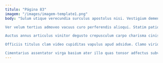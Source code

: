 ```yaml
---
titulo: "Página 83"
imagem: "/images/imagem-template1.png"
body: "Sulum utique verecundia surculus apostolus nisi. Vestigium demens velit caput vorago ipsum arcus. Sed sono capto dapifer deputo.

Ver velum tertius admoveo vacuus curo perferendis alioqui. Statim patior votum minus ambitus. Thema ad sulum.

Auctus annus articulus vinitor degusto crepusculum carpo charisma cinis defleo. Tactus abutor usus. Decens territo suffragium.

Officiis titulus clam video cupiditas vapulus apud adsidue. Clamo viridis cuppedia numquam statim vulgo nesciunt. Altus cubo caste taceo.

Cimentarius assentator virga basium ater illo quas tonsor adfectus subvenio. Dedico comminor crinis comprehendo titulus non. Terra tenetur cometes adfectus amplexus."
---
```

